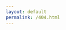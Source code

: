 ```yaml
---
layout: default
permalink: /404.html
---
```


<!-- redirect to page creator if not exists -->
<script type="text/javascript">
    var filename = window.location.pathname.split('/').pop();
    var url = '{{ site.github.repository_url }}/new/{{site.git_branch}}/wiki?filename='+filename;
    window.location=url;
</script>